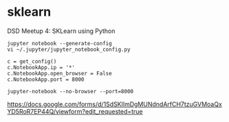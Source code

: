 # sklearn
DSD Meetup 4: SKLearn using Python

````
jupyter notebook --generate-config
vi ~/.jupyter/jupyter_notebook_config.py

c = get_config()
c.NotebookApp.ip = '*'
c.NotebookApp.open_browser = False
c.NotebookApp.port = 8000

jupyter-notebook --no-browser --port=8000
````

https://docs.google.com/forms/d/1SdSKlImDgMUNdndArfCH7tzuGVMoaQxYD5RoR7EP44Q/viewform?edit_requested=true